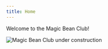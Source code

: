 ```yaml
---
title: Home
---
```

Welcome to the Magic Bean Club!

![Magic Bean Club under construction](/images/under-construction-bean.jpg)